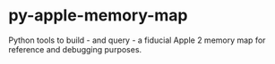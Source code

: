 # py-apple-memory-map
Python tools to build - and query - a fiducial Apple 2 memory map for reference and debugging purposes.
